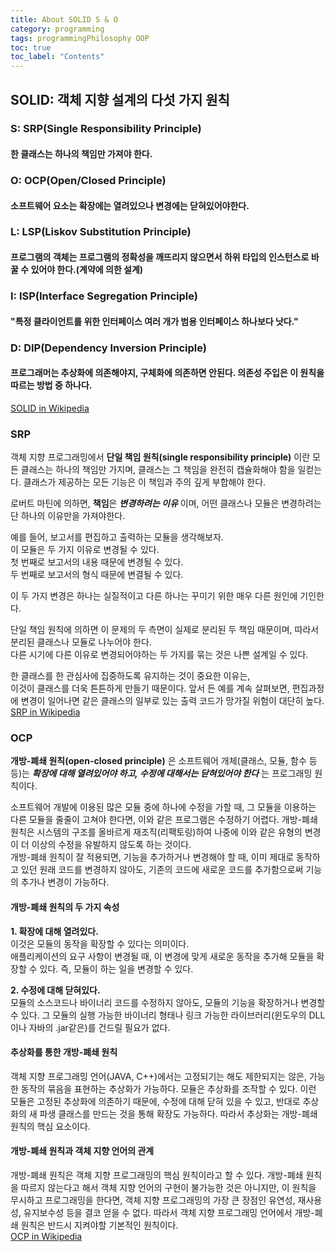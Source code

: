 ```yaml
---
title: About SOLID S & O
category: programming
tags: programmingPhilosophy OOP
toc: true
toc_label: "Contents"
---
```


## SOLID: 객체 지향 설계의 다섯 가지 원칙

### S: SRP(Single Responsibility Principle)
#### 한 클래스는 하나의 책임만 가져야 한다.

### O: OCP(Open/Closed Principle)
#### 소프트웨어 요소는 확장에는 열려있으나 변경에는 닫혀있어야한다.  

### L: LSP(Liskov Substitution Principle)
#### 프로그램의 객체는 프로그램의 정확성을 깨뜨리지 않으면서 하위 타입의 인스턴스로 바꿀 수 있어야 한다.(계약에 의한 설계)

### I: ISP(Interface Segregation Principle)
#### "특정 클라이언트를 위한 인터페이스 여러 개가 범용 인터페이스 하나보다 낫다."  

### D: DIP(Dependency Inversion Principle)
#### 프로그래머는 추상화에 의존해야지, 구체화에 의존하면 안된다. 의존성 주입은 이 원칙을 따르는 방법 중 하나다. 

[SOLID in Wikipedia](https://ko.wikipedia.org/wiki/SOLID_(%EA%B0%9D%EC%B2%B4_%EC%A7%80%ED%96%A5_%EC%84%A4%EA%B3%84))


### SRP  
객체 지향 프로그래밍에서 **단일 책임 원칙(single responsibility principle)**
이란 모든 클래스는 하나의 책임만 가지며, 클래스는 그 책임을 완전히 캡슐화해야 함을 일컫는다. 클래스가 제공하는 모든 기능은 이 책임과 주의 깊게 부합해야 한다.  

로버트 마틴에 의하면, **책임**은 __*변경하려는 이유*__ 이며, 어떤 클래스나 모듈은 변경하려는 단 하나의 이유만을 가져야한다.  

예를 들어, 보고서를 편집하고 출력하는 모듈을 생각해보자.  
이 모듈은 두 가지 이유로 변경될 수 있다.  
첫 번째로 보고서의 내용 때문에 변경될 수 있다.  
두 번째로 보고서의 형식 때문에 변결될 수 있다.  

이 두 가지 변경은 하나는 실질적이고 다른 하나는 꾸미기 위한 매우 다른 원인에 기인한다.  

단일 책임 원칙에 의하면 이 문제의 두 측면이 실제로 분리된 두 책임 때문이며, 따라서 분리된 클래스나 모듈로 나누어야 한다.  
다른 시기에 다른 이유로 변경되어야하는 두 가지를 묶는 것은 나쁜 설계일 수 있다. 

한 클래스를 한 관심사에 집중하도록 유지하는 것이 중요한 이유는,  
이것이 클래스를 더욱 튼튼하게 만들기 때문이다. 앞서 든 예를 계속 살펴보면, 편집과정에 변경이 일어나면 같은 클래스의 일부로 있는 출력 코드가 망가질 위험이 대단히 높다.  
[SRP in Wikipedia](https://ko.wikipedia.org/wiki/%EB%8B%A8%EC%9D%BC_%EC%B1%85%EC%9E%84_%EC%9B%90%EC%B9%99)

### OCP
**개방-폐쇄 원칙(open-closed principle)** 은 소프트웨어 개체(클래스, 모듈, 함수 등등)는 __*확장에 대해 열려있어야 하고, 수정에 대해서는 닫혀있어야 한다*__ 는 프로그래밍 원칙이다.  

소프트웨어 개발에 이용된 많은 모듈 중에 하나에 수정을 가할 때, 그 모듈을 이용하는 다른 모듈을 줄줄이 고쳐야 한다면, 이와 같은 프로그램은 수정하기 어렵다. 개방-폐쇄 원칙은 시스템의 구조를 올바르게 재조직(리팩토링)하여 나중에 이와 같은 유형의 변경이 더 이상의 수정을 유발하지 않도록 하는 것이다.  
개방-폐쇄 원칙이 잘 적용되면, 기능을 추가하거나 변경해야 할 때, 이미 제대로 동작하고 있던 원래 코드를 변경하지 않아도, 기존의 코드에 새로운 코드를 추가함으로써 기능의 추가나 변경이 가능하다.  

#### 개방-폐쇄 원칙의 두 가지 속성
**1. 확장에 대해 열려있다.**  
이것은 모듈의 동작을 확장할 수 있다는 의미이다.  
애플리케이션의 요구 사항이 변경될 때, 이 변경에 맞게 새로운 동작을 추가해 모듈을 확장할 수 있다. 즉, 모듈이 하는 일을 변경할 수 있다.  

**2. 수정에 대해 닫혀있다.**  
모듈의 소스코드나 바이너리 코드를 수정하지 않아도, 모듈의 기능을 확장하거나 변경할 수 있다. 그 모듈의 실행 가능한 바이너리 형태나 링크 가능한 라이브러리(윈도우의 DLL이나 자바의 .jar같은)를 건드릴 필요가 없다.  

#### 추상화를 통한 개방-폐쇄 원칙  
객체 지향 프로그래밍 언어(JAVA, C++)에서는 고정되기는 해도 제한되지는 않은, 가능한 동작의 묶음을 표현하는 추상화가 가능하다. 모듈은 추상화를 조작할 수 있다. 이런 모듈은 고정된 추상화에 의존하기 때문에, 수정에 대해 닫혀 있을 수 있고, 반대로 추상화의 새 파생 클래스를 만드는 것을 통해 확장도 가능하다. 따라서 추상화는 개방-폐쇄 원칙의 핵심 요소이다.  

#### 개방-폐쇄 원칙과 객체 지향 언어의 관계  
개방-폐쇄 원칙은 객체 지향 프로그래밍의 핵심 원칙이라고 할 수 있다. 개방-폐쇄 원칙을 따르지 않는다고 해서 객체 지향 언어의 구현이 불가능한 것은 아니지만, 이 원칙을 무시하고 프로그래밍을 한다면, 객체 지향 프로그래밍의 가장 큰 장점인 유연성, 재사용성, 유지보수성 등을 결코 얻을 수 없다. 따라서 객체 지향 프로그래밍 언어에서 개방-폐쇄 원칙은 반드시 지켜야할 기본적인 원칙이다.  
[OCP in Wikipedia](https://ko.wikipedia.org/wiki/%EA%B0%9C%EB%B0%A9-%ED%8F%90%EC%87%84_%EC%9B%90%EC%B9%99)